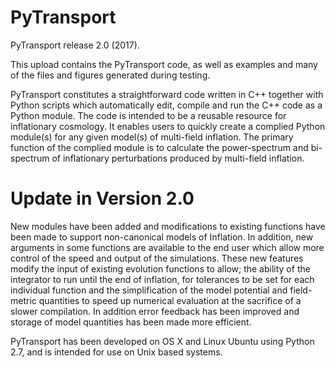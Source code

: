 # PyTransport
PyTransport release 2.0 (2017).

This upload contains the PyTransport code, as well as examples and many of the files and figures generated during testing. 

PyTransport constitutes a straightforward code written in C++  together with Python scripts which automatically edit, compile and run the C++ code as a Python module. The code is intended to be a reusable resource for inflationary cosmology. It enables users to quickly create a complied Python module(s) for any given model(s) of multi-field inflation. The primary function of the complied module is to calculate the power-spectrum and bi-spectrum of inflationary perturbations produced by multi-field inflation. 

# Update in Version 2.0 
New modules have been added and modifications to existing functions have been made to support non-canonical models of Inflation. In addition, new arguments in some functions are available to the end user which allow more control of the speed and output of the simulations. These new features modify the input of existing evolution functions to allow; the ability of the integrator to run until the end of inflation, for tolerances to be set for each individual function and the simplification of the model potential and field-metric quantities to speed up numerical evaluation at the sacrifice of a slower compilation.
In addition error feedback has been improved and storage of model quantities has been made more efficient. 

PyTransport has been developed on OS X and Linux Ubuntu using Python 2.7, and is intended for use on Unix based systems.
